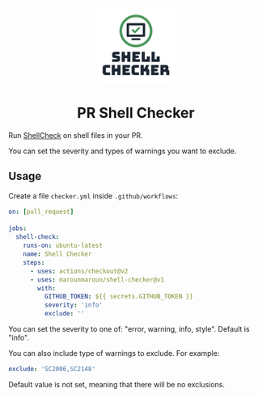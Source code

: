 <p align="center">
  <img src=".meta/shellchecker.png" width="30%" height="30%">
</p>

<h1 align="center">
  PR Shell Checker
</h1>

Run [ShellCheck](https://www.shellcheck.net/) on shell files in your PR.

You can set the severity and types of warnings you want to exclude.

## Usage

Create a file `checker.yml` inside `.github/workflows`:

```yaml
on: [pull_request]

jobs:
  shell-check:
    runs-on: ubuntu-latest
    name: Shell Checker
    steps:
      - uses: actions/checkout@v2
      - uses: marounmaroun/shell-checker@v1
        with:
          GITHUB_TOKEN: ${{ secrets.GITHUB_TOKEN }}
          severity: 'info'
          exclude: ''
```

You can set the severity to one of: "error, warning, info, style". Default is "info".

You can also include type of warnings to exclude. For example:

```yaml
exclude: 'SC2006,SC2148'
```

Default value is not set, meaning that there will be no exclusions.